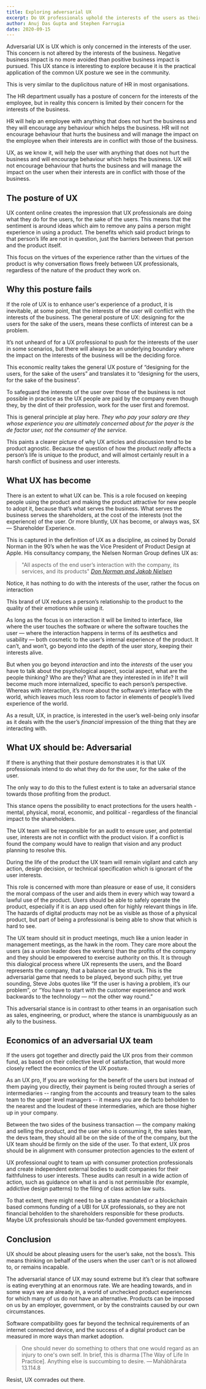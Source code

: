 ```yaml
---
title: Exploring adversarial UX
excerpt: Do UX professionals uphold the interests of the users as their posture suggest? If UX professionals don’t uphold user interests when hampered by the business interests, UX devolves to becoming Shareholder Experience (SX)
author: Anuj Das Gupta and Stephen Farrugia
date: 2020-09-15
---
```


Adversarial UX is UX which is only concerned in the interests of the user. This concern is not altered by the interests of the business. Negative business impact is no more avoided than positive business impact is pursued. This UX stance is interesting to explore because it is the practical application of the common UX posture we see in the community.

This is very similar to the duplicitous nature of HR in most organisations.

The HR department usually has a posture of concern for the interests of the employee, but in reality this concern is limited by their concern for the interests of the business. 

HR will help an employee with anything that does not hurt the business and they will encourage any behaviour which helps the business. HR will not encourage behaviour that hurts the business and will manage the impact on the employee when their interests are in conflict with those of the business.

UX, as we know it, will help the user with anything that does not hurt the business and will encourage behaviour which helps the business. UX will not encourage behaviour that hurts the business and will manage the impact on the user when their interests are in conflict with those of the business.

## The posture of UX

UX content online creates the impression that UX professionals are doing what they do for the users, for the sake of the users. This means that the sentiment is around ideas which aim to remove any pains a person might experience in using a product. The benefits which said product brings to that person’s life are not in question, just the barriers between that person and the product itself.

This focus on the virtues of the experience rather than the virtues of the product is why conversation flows freely between UX professionals, regardless of the nature of the product they work on.

## Why this posture fails

If the role of UX is to enhance user's experience of a product, it is inevitable, at some point, that the interests of the user will conflict with the interests of the business. The general posture of UX: designing for the users for the sake of the users, means these conflicts of interest can be a problem.

It’s not unheard of for a UX professional to push for the interests of the user in some scenarios, but there will always be an underlying boundary where the impact on the interests of the business will be the deciding force.

This economic reality takes the general UX posture of “designing for the users, for the sake of the users” and translates it to “designing for the users, for the sake of the business”.

To safeguard the interests of the user over those of the business is not possible in practice as the UX people are paid by the company even though they, by the dint of their profession, work for the user first and foremost.

This is general principle at play here. *They who pay your salary are they whose experience you are ultimately concerned about for the payer is the de factor user, not the consumer of the service.*

This paints a clearer picture of why UX articles and discussion tend to be product agnostic. Because the question of how the product *really* affects a person’s life is unique to the product, and will almost certainly result in a harsh conflict of business and user interests.

## What UX has become

There is an extent to what UX can be. This is a role focused on keeping people using the product and making the product attractive for new people to adopt it, because that’s what serves the business. What serves the business serves the shareholders, at the cost of the interests (not the experience) of the user. Or more bluntly, UX has become, or always was, SX — Shareholder Experience.

This is captured in the definition of UX as a discipline, as coined by Donald Norman in the 90’s when he was the Vice President of Product Design at Apple. His consultancy company, the Nielsen Norman Group defines UX as:

> "All aspects of the end user’s interaction with the company, its services, and its products" <cite>[Don Norman and Jakob Nielsen](https://www.nngroup.com/articles/definition-user-experience/)</cite>

Notice, it has nothing to do with the interests of the user, rather the focus on interaction

This brand of UX reduces a person’s relationship to the product to the quality of their emotions while using it. 

As long as the focus is on interaction it will be limited to interface, like where the user touches the software or where the software touches the user — where the interaction happens in terms of its aesthetics and usability — both cosmetic to the user’s internal experience of the product. It can’t, and won’t, go beyond into the depth of the user story, keeping their interests alive.

But when you go beyond *interaction* and into the *interests* of the user you have to talk about the psychological aspect, social aspect, what are the people thinking? Who are they? What are they interested in in life? It will become much more internalized, specific to each person’s perspective. Whereas with interaction, it’s more about the software’s interface with the world, which leaves much less room to factor in elements of people’s lived experience of the world. 

As a result, UX, in practice, is interested in the user’s well-being only insofar as it deals with the the user’s *financial* impression of the thing that they are interacting with.

## What UX should be: Adversarial

If there is anything that their posture demonstrates it is that UX professionals intend to do what they do for the user, for the sake of the user.

The only way to do this to the fullest extent is to take an adversarial stance towards those profiting from the product.

This stance opens the possibility to enact protections for the users health - mental, physical, moral, economic, and political - regardless of the financial impact to the shareholders.

The UX team will be responsible for an audit to ensure user, and potential user, interests are not in conflict with the product vision. If a conflict is found the company would have to realign that vision and any product planning to resolve this.

During the life of the product the UX team will remain vigilant and catch any action, design decision, or technical specification which is ignorant of the user interests.

This role is concerned with more than pleasure or ease of use, it considers the moral compass of the user and aids them in every which way toward a lawful use of the product. Users should be able to safely operate the product, especially if it is an app used often for highly relevant things in life. The hazards of digital products may not be as visible as those of a physical product, but part of being a professional is being able to show that which is hard to see.

The UX team should sit in product meetings, much like a union leader in management meetings, as the hawk in the room. They care more about the users (as a union leader does the workers) than the profits of the company and they should be empowered to exercise authority on this. It is through this dialogical process where UX represents the users, and the Board represents the company, that a balance can be struck. This is the adversarial game that needs to be played, beyond such pithy, yet true sounding, Steve Jobs quotes like “If the user is having a problem, it’s our problem”, or “You have to start with the customer experience and work backwards to the technology — not the other way round.”

This adversarial stance is in contrast to other teams in an organisation such as sales, engineering, or product, where the stance is unambiguously as an ally to the business.  

## Economics of an adversarial UX team

If the users got together and directly paid the UX pros from their common fund, as based on their collective level of satisfaction, that would more closely reflect the economics of the UX posture.

As an UX pro, If you are working for the benefit of the users but instead of them paying you directly, their payment is being routed through a series of intermediaries -- ranging from the accounts and treasury team to the sales team to the upper level managers -- it means you are de facto beholden to the nearest and the loudest of these intermediaries, which are those higher up in your company.

Between the two sides of the business transaction — the company making and selling the product, and the user who is consuming it, the sales team, the devs team, they should all be on the side of the of the company, but the UX team should be firmly on the side of the user. To that extent, UX pros should be in alignment with consumer protection agencies to the extent of 

UX professional ought to team up with consumer protection professionals and create independent external bodies to audit companies for their faithfulness to user interests. These audits can result in a wide action of action, such as guidance on what is and is not permissible (for example, addictive design patterns) to the filing of class action law suits. 

To that extent, there might need to be a state mandated or a blockchain based commons funding of a UBI for UX professionals, so they are not financial beholden to the shareholders responsible for these products. Maybe UX professionals should be tax-funded government employees.

## Conclusion

UX should be about pleasing users for the user’s sake, not the boss’s. This means thinking on behalf of the users when the user can’t or is not allowed to, or remains incapable.

The adversarial stance of UX may sound extreme but it’s clear that software is eating everything at an enormous rate. We are heading towards, and in some ways we are already in, a world of unchecked product experiences for which many of us do not have an alternative. Products can be imposed on us by an employer, government, or by the constraints caused by our own circumstances.

Software compatibility goes far beyond the technical requirements of an internet connected device, and the success of a digital product can be measured in more ways than market adoption.

> One should never do something to others that one would regard as an injury to one's own self. In brief, this is dharma [The Way of Life In Practice]. Anything else is succumbing to desire.
> — Mahābhārata 13.114.8

Resist, UX comrades out there.
